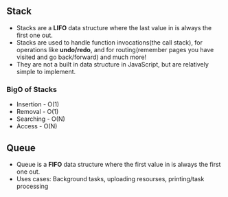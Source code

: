 ## Stack
* Stacks are a **LIFO** data structure where the last value in is always the first one out.
* Stacks are used to handle function invocations(the call stack), for operations like **undo/redo**, and for routing(remember pages you have visited and go back/forward) and much more!
* They are not a built in data structure in JavaScript, but are relatively simple to implement.

### BigO of Stacks
* Insertion - O(1)
* Removal - O(1)
* Searching - O(N)
* Access - O(N)

## Queue
* Queue is a **FIFO** data structure where the first value in is always the first one out.
* Uses cases: Background tasks, uploading resourses, printing/task processing